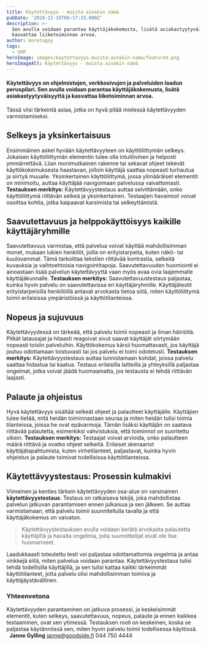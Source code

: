 ```yaml
---
title: Käytettävyys - muista ainakin nämä
pubDate: '2024-11-15T06:17:33.000Z'
description: >-
  Sen avulla voidaan parantaa käyttäjäkokemusta, lisätä asiakastyytyväisyyttä ja
  kasvattaa liiketoiminnan arvoa.
author: moretagoy
tags:
  - UXR
heroImage: images/kaytettavyys-muista-ainakin-nama/featured.png
heroImageAlt: Käytettävyys - muista ainakin nämä
---
```


#### Käytettävyys on ohjelmistojen, verkkosivujen ja palveluiden laadun peruspilari. Sen avulla voidaan parantaa käyttäjäkokemusta, lisätä asiakastyytyväisyyttä ja kasvattaa liiketoiminnan arvoa.

Tässä viisi tärkeintä asiaa, jotka on hyvä pitää mielessä käytettävyyden varmistamiseksi.

## Selkeys ja yksinkertaisuus

Ensimmäinen askel hyvään käytettävyyteen on käyttöliittymän selkeys. Jokaisen käyttöliittymän elementin tulee olla intuitiivinen ja helposti ymmärrettävä. Liian monimutkainen rakenne tai sekavat ohjeet tekevät käyttökokemuksesta haastavan, jolloin käyttäjä saattaa nopeasti turhautua ja siirtyä muualle. Yksinkertainen käyttöliittymä, jossa ylimääräiset elementit on minimoitu, auttaa käyttäjää navigoimaan palvelussa vaivattomasti. **Testauksen merkitys:** Käytettävyystestaus auttaa selvittämään, onko käyttöliittymä riittävän selkeä ja yksinkertainen. Testaajien havainnot voivat osoittaa kohtia, jotka kaipaavat karsimista tai selkeyttämistä.

## Saavutettavuus ja helppokäyttöisyys kaikille käyttäjäryhmille

Saavutettavuus varmistaa, että palvelua voivat käyttää mahdollisimman monet, mukaan lukien henkilöt, joilla on erityistarpeita, kuten näkö- tai kuulovammat. Tämä tarkoittaa tekstien riittävää kontrastia, selkeitä kuvauksia ja vaihtoehtoisia navigointitapoja. Saavutettavuuden huomiointi ei ainoastaan lisää palvelun käytettävyyttä vaan myös avaa ovia laajemmalle käyttäjäkunnalle. **Testauksen merkitys:** Saavutettavuustestaus paljastaa, kuinka hyvin palvelu on saavutettavissa eri käyttäjäryhmille. Käyttäjätestit erityistarpeisilla henkilöillä antavat arvokasta tietoa siitä, miten käyttöliittymä toimii erilaisissa ympäristöissä ja käyttötilanteissa.

## Nopeus ja sujuvuus

Käytettävyydessä on tärkeää, että palvelu toimii nopeasti ja ilman häiriöitä. Pitkät latausajat ja hitaasti reagoivat sivut saavat käyttäjät siirtymään nopeasti toisiin palveluihin. Käyttökokemus kärsii huomattavasti, jos käyttäjä joutuu odottamaan toistuvasti tai jos palvelu ei toimi odotetusti. **Testauksen merkitys:** Käytettävyystestaus auttaa tunnistamaan kohdat, joissa palvelu saattaa hidastua tai kaatua. Testaus erilaisilla laitteilla ja yhteyksillä paljastaa ongelmat, jotka voivat jäädä huomaamatta, jos testausta ei tehdä riittävän laajasti.

## Palaute ja ohjeistus

Hyvä käytettävyys sisältää selkeät ohjeet ja palautteet käyttäjälle. Käyttäjien tulee tietää, mitä heidän toiminnastaan seuraa ja miten heidän tulisi toimia tilanteissa, joissa he ovat epävarmoja. Tämän lisäksi käyttäjän on saatava riittävää palautetta, esimerkiksi vahvistuksia, että toiminnot on suoritettu oikein. **Testauksen merkitys:** Testaajat voivat arvioida, onko palautteen määrä riittävä ja ovatko ohjeet selkeitä. Erilaiset skenaariot käyttäjätapahtumista, kuten virhetilanteet, paljastavat, kuinka hyvin ohjeistus ja palaute toimivat todellisissa käyttötilanteissa.

## Käytettävyystestaus: Prosessin kulmakivi

Viimeinen ja kenties tärkein käytettävyyden osa-alue on varsinainen **käytettävyystestaus**. Testaus on ratkaiseva tekijä, joka mahdollistaa palvelun jatkuvan parantamisen ennen julkaisua ja sen jälkeen. Se auttaa varmistamaan, että palvelu toimii suunnitellulla tavalla ja että käyttäjäkokemus on vaivaton.

> Käytettävyystestauksen avulla voidaan kerätä arvokasta palautetta käyttäjiltä ja havaita ongelmia, joita suunnittelijat eivät ole itse huomanneet.

Laadukkaasti toteutettu testi voi paljastaa odottamattomia ongelmia ja antaa vinkkejä siitä, miten palvelua voidaan parantaa. Käytettävyystestaus tulisi tehdä todellisilla käyttäjillä, ja sen tulisi kattaa kaikki tärkeimmät käyttötilanteet, jotta palvelu olisi mahdollisimman toimiva ja käyttäjäystävällinen.

### Yhteenvetona

Käytettävyyden parantaminen on jatkuva prosessi, ja keskeisimmät elementit, kuten selkeys, saavutettavuus, nopeus, palaute ja ennen kaikkea testaaminen, ovat sen ytimessä. Testauksen rooli on keskeinen, koska se paljastaa käytännössä sen, miten hyvin palvelu toimii todellisessa käytössä.   **Janne Gylling** janne@goodside.fi 044 750 4444